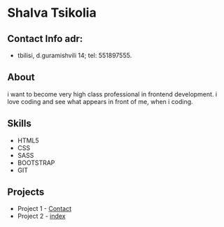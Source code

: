 # **Shalva Tsikolia**

## Contact Info adr: 
 * tbilisi, d.guramishvili 14; tel: 551897555.

## About
i want to become very high class professional in frontend development. i love coding and see what appears in front of me, when i coding. 

## Skills
* HTML5
* CSS
* SASS
* BOOTSTRAP
* GIT

## Projects
* Project 1 - <a href='https://github.com/ynwa-huh/contact-page'> Contact </a>
* Project 2 - <a href='https://github.com/ynwa-huh/index.html.github.io'> index </a>


